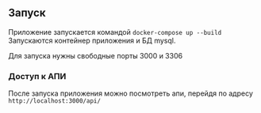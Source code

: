 ## Запуск

Приложение запускается командой `docker-compose up --build`
Запускаются контейнер приложения и БД mysql.

Для запуска нужны свободные порты 3000 и 3306

### Доступ к АПИ 

После запуска приложения можно посмотреть апи, перейдя по адресу `http://localhost:3000/api/`
